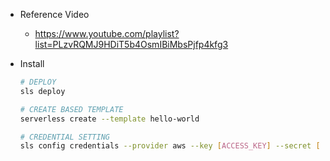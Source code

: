 - Reference Video

  - https://www.youtube.com/playlist?list=PLzvRQMJ9HDiT5b4OsmIBiMbsPjfp4kfg3

- Install

  ```bash
  # DEPLOY
  sls deploy

  # CREATE BASED TEMPLATE
  serverless create --template hello-world

  # CREDENTIAL SETTING
  sls config credentials --provider aws --key [ACCESS_KEY] --secret [SECRET_KEY] -o
  ```

  ​


